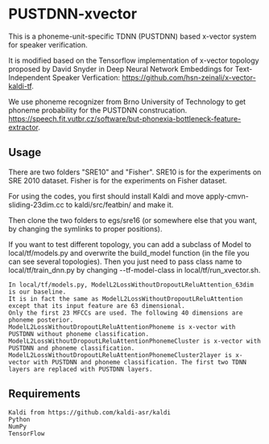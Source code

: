 # PUSTDNN-xvector
This is a phoneme-unit-specific TDNN (PUSTDNN) based x-vector system for speaker verification.

It is modified based on the Tensorflow implementation of x-vector topology proposed by David Snyder in Deep Neural Network Embeddings for Text-Independent Speaker Verfication: https://github.com/hsn-zeinali/x-vector-kaldi-tf.

We use phoneme recognizer from Brno University of Technology to get phoneme probability for the PUSTDNN construcation. https://speech.fit.vutbr.cz/software/but-phonexia-bottleneck-feature-extractor.




## Usage
There are two folders "SRE10" and "Fisher". SRE10 is for the experiments on SRE 2010 dataset. Fisher is for the experiments on Fisher dataset.

For using the codes, you first should install Kaldi and move apply-cmvn-sliding-23dim.cc to kaldi⁩/⁨src⁩/featbin⁩/ and make it.

Then clone the two folders to egs/sre16 (or somewhere else that you want, by changing the symlinks to proper positions). 

If you want to test different topology, you can add a subclass of Model to local/tf/models.py and overwrite the build_model function (in the file you can see several topologies). Then you just need to pass class name to local/tf/train_dnn.py by changing --tf-model-class in local/tf/run_xvector.sh.

    In local/tf/models.py, ModelL2LossWithoutDropoutLReluAttention_63dim is our baseline. 
    It is in fact the same as ModelL2LossWithoutDropoutLReluAttention except that its input feature are 63 dimensional. 
    Only the first 23 MFCCs are used. The following 40 dimensions are phoneme posterior.
    ModelL2LossWithoutDropoutLReluAttentionPhoneme is x-vector with PUSTDNN without phoneme classification.
    ModelL2LossWithoutDropoutLReluAttentionPhonemeCluster is x-vector with PUSTDNN and phoneme classification.
    ModelL2LossWithoutDropoutLReluAttentionPhonemeCluster2layer is x-vector with PUSTDNN and phoneme classification. The first two TDNN layers are replaced with PUSTDNN layers.



## Requirements

    Kaldi from https://github.com/kaldi-asr/kaldi
    Python
    NumPy
    TensorFlow

